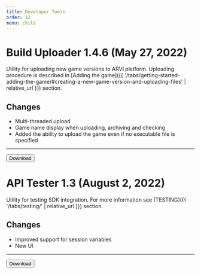 ```yaml
---
title: Developer Tools
order: 12
menu: child
---
```


# Build Uploader 1.4.6 (May 27, 2022)

Utility for uploading new game versions to ARVI platform. Uploading procedure is described in [Adding the game]({{ '/tabs/getting-started-adding-the-game/#creating-a-new-game-version-and-uploading-files' | relative_url }}) section.

## Changes
- Multi-threaded upload
- Game name display when uploading, archiving and checking
- Added the ability to upload the game even if no executable file is specified

<hr>
<button onclick="window.open('https://storage-eu-west-1.arvilab.com/storage/applications/3/4b3e2797-34c6-45a7-84a7-11dc0e4f6bc4/versions/819f8003-6a5f-4613-a4fa-8fbd336fb1c5/files/Build%20Uploader%20Setup.exe')" type="button" class="btn btn-dark btn-lg">Download</button>

# API Tester 1.3 (August 2, 2022)

Utility for testing SDK integration. For more information see [TESTING]({{ '/tabs/testing/' | relative_url }}) section.

## Changes
- Improved support for session variables
- New UI

<hr>
<button onclick="window.open('https://storage-eu-east-1.arvilab.com/storage/applications/3/cee1325e-f16a-4237-b92a-eda4d30803f5/versions/dea73204-fd02-4951-90af-5d61039c9eb4/files/APITester.exe')" type="button" class="btn btn-dark btn-lg">Download</button>
